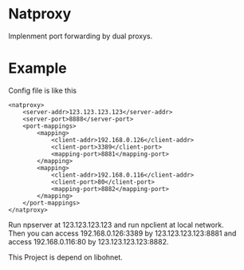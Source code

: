 # Natproxy
Implenment port forwarding by dual proxys.

# Example
Config file is like this
```
<natproxy>
    <server-addr>123.123.123.123</server-addr>
    <server-port>8888</server-port>
    <port-mappings>
        <mapping>
            <client-addr>192.168.0.126</client-addr>
            <client-port>3389</client-port>
            <mapping-port>8881</mapping-port>
        </mapping>
        <mapping>
            <client-addr>192.168.0.116</client-addr>
            <client-port>80</client-port>
            <mapping-port>8882</mapping-port>
        </mapping>
    </port-mappings>
</natproxy>
```
Run npserver at 123.123.123.123 and run npclient at local network.  
Then you can access 192.168.0.126:3389 by 123.123.123.123:8881 and access 192.168.0.116:80 by 123.123.123.123:8882.  
   
This Project is depend on libohnet.
